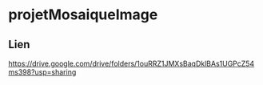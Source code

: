 # projetMosaiqueImage
## Lien
https://drive.google.com/drive/folders/1ouRRZ1JMXsBaqDklBAs1UGPcZ54ms398?usp=sharing
